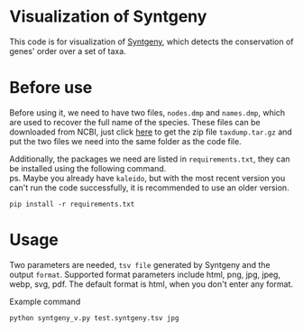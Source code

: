# Visualization of Syntgeny
This code is for visualization of [Syntgeny](https://github.com/BIONF/Syntgeny/tree/main), which detects the conservation of genes' order over a set of taxa.

# Before use
Before using it, we need to have two files, `nodes.dmp` and `names.dmp`, which are used to recover the full name of the species.
These files can be downloaded from NCBI, just click [here](https://ftp.ncbi.nih.gov/pub/taxonomy/) to get the zip file `taxdump.tar.gz` and put the two files we need into the same folder as the code file.

Additionally, the packages we need are listed in `requirements.txt`, they can be installed using the following command.  
ps. Maybe you already have `kaleido`, but with the most recent version you can't run the code successfully, it is recommended to use an older version.
```
pip install -r requirements.txt
```

# Usage
Two parameters are needed, `tsv file` generated by Syntgeny and the output `format`.
Supported format parameters include html, png, jpg, jpeg, webp, svg, pdf.
The default format is html, when you don't enter any format.

Example command
```
python syntgeny_v.py test.syntgeny.tsv jpg
```
